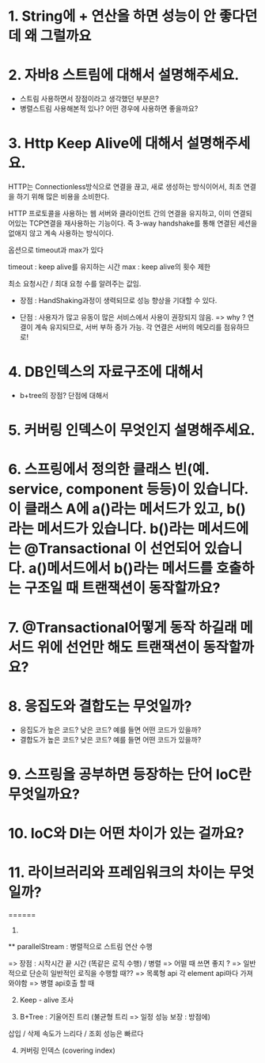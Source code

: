 
# 1. String에 + 연산을 하면 성능이 안 좋다던데 왜 그럴까요
# 2. 자바8 스트림에 대해서 설명해주세요.
- 스트림 사용하면서 장점이라고 생각했던 부분은?
- 병렬스트림 사용해본적 있나? 어떤 경우에 사용하면 좋을까요?
# 3. Http Keep Alive에 대해서 설명해주세요.
HTTP는 Connectionless방식으로 연결을 끊고, 새로 생성하는 방식이어서, 최초 연결을 하기 위해 많은 비용을 소비한다.

HTTP 프로토콜을 사용하는 웹 서버와 클라이언트 간의 연결을 유지하고, 이미 연결되어있는 TCP연결을 재사용하는 기능이다. 
즉 3-way handshake를 통해 연결된 세션을 없애지 않고 계속 사용하는 방식이다.

옵션으로 timeout과 max가 있다

timeout : keep alive를 유지하는 시간
max : keep alive의 횟수 제한

최소 요청시간 / 최대 요청 수를 알려주는 값임.

 
- 장점 : HandShaking과정이 생력되므로 성능 향상을 기대할 수 있다. 

- 단점 : 사용자가 많고 유동이 많은 서비스에서 사용이 권장되지 않음. => why ? 연결이 계속 유지되므로, 서버 부하 증가 가능. 각 연결은 서버의 메모리를 점유하므로! 
 
# 4. DB인덱스의 자료구조에 대해서
- b+tree의 장점? 단점에 대해서
# 5. 커버링 인덱스이 무엇인지 설명해주세요.
# 6. 스프링에서 정의한 클래스 빈(예. service, component 등등)이 있습니다. 이 클래스 A에 a()라는 메서드가 있고, b()라는 메서드가 있습니다. b()라는 메서드에는 @Transactional 이 선언되어 있습니다. a()메서드에서 b()라는 메서드를 호출하는 구조일 때 트랜잭션이 동작할까요?
# 7. @Transactional어떻게 동작 하길래 메서드 위에 선언만 해도 트랜잭션이 동작할까요?
# 8. 응집도와 결합도는 무엇일까?
- 응집도가 높은 코드? 낮은 코드? 예를 들면 어떤 코드가 있을까?
- 결합도가 높은 코드? 낮은 코드? 예를 들면 어떤 코드가 있을까?
# 9. 스프링을 공부하면 등장하는 단어 IoC란 무엇일까요?
# 10. IoC와 DI는 어떤 차이가 있는 걸까요?
# 11. 라이브러리와 프레임워크의 차이는 무엇일까?

======

1. 
** parallelStream : 병렬적으로 스트림 연산 수행 

=> 장점 : 시작시간 끝 시간 (똑같은 로직 수행) / 병렬
=> 어떨 때 쓰면 좋지 ?
=> 일반적으로 단순히 일반적인 로직을 수행할 때?? 
=> 목록형 api 각 element api마다 가져와야함 
=> 병렬 api호출 할 때

2. Keep - alive 조사 

3. B+Tree : 기울어진 트리 (불균형 트리 => 일정 성능 보장 : 방점에)

 삽입 / 삭제 속도가 느리다 / 조회 성능은 빠르다

4. 커버링 인덱스 (covering index)